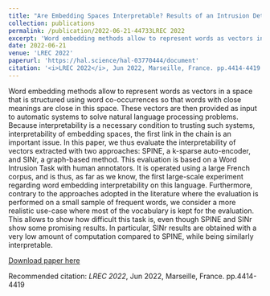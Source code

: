 ```yaml
---
title: "Are Embedding Spaces Interpretable? Results of an Intrusion Detection Evaluation on a Large French Corpus"
collection: publications
permalink: /publication/2022-06-21-44733LREC 2022
excerpt: 'Word embedding methods allow to represent words as vectors in a space that is structured using word co-occurrences so that words with close meanings are close in this space. These vectors are then provided as input to automatic systems to solve natural language processing problems. Because interpretability is a necessary condition to trusting such systems\, interpretability of embedding spaces\, the first link in the chain is an important issue. In this paper\, we thus evaluate the interpretability of vectors extracted with two approaches: SPINE\, a k-sparse auto-encoder\, and SINr\, a graph-based method. This evaluation is based on a Word Intrusion Task with human annotators. It is operated using a large French corpus\, and is thus\, as far as we know\, the first large-scale experiment regarding word embedding interpretability on this language. Furthermore\, contrary to the approaches adopted in the literature where the evaluation is performed on a small sample of frequent words\, we consider a more realistic use-case where most of the vocabulary is kept for the evaluation. This allows to show how difficult this task is\, even though SPINE and SINr show some promising results. In particular\, SINr results are obtained with a very low amount of computation compared to SPINE\, while being similarly interpretable.'
date: 2022-06-21
venue: 'LREC 2022'
paperurl: 'https://hal.science/hal-03770444/document'
citation: '<i>LREC 2022</i>, Jun 2022, Marseille, France. pp.4414-4419'
---
```

Word embedding methods allow to represent words as vectors in a space that is structured using word co-occurrences so that words with close meanings are close in this space. These vectors are then provided as input to automatic systems to solve natural language processing problems. Because interpretability is a necessary condition to trusting such systems\, interpretability of embedding spaces\, the first link in the chain is an important issue. In this paper\, we thus evaluate the interpretability of vectors extracted with two approaches: SPINE\, a k-sparse auto-encoder\, and SINr\, a graph-based method. This evaluation is based on a Word Intrusion Task with human annotators. It is operated using a large French corpus\, and is thus\, as far as we know\, the first large-scale experiment regarding word embedding interpretability on this language. Furthermore\, contrary to the approaches adopted in the literature where the evaluation is performed on a small sample of frequent words\, we consider a more realistic use-case where most of the vocabulary is kept for the evaluation. This allows to show how difficult this task is\, even though SPINE and SINr show some promising results. In particular\, SINr results are obtained with a very low amount of computation compared to SPINE\, while being similarly interpretable.

[Download paper here](https://hal.science/hal-03770444/document)

Recommended citation: <i>LREC 2022</i>, Jun 2022, Marseille, France. pp.4414-4419
